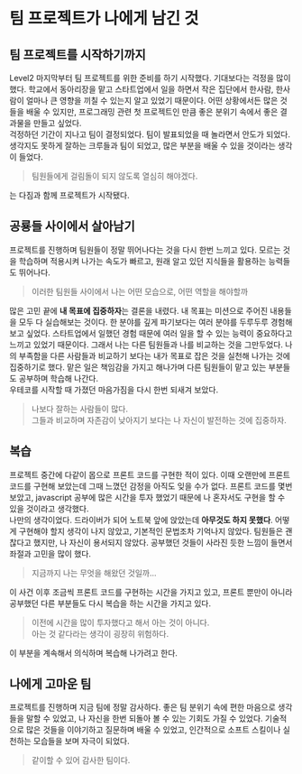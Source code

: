 # 팀 프로젝트가 나에게 남긴 것

## 팀 프로젝트를 시작하기까지

Level2 마지막부터 팀 프로젝트를 위한 준비를 하기 시작했다. 기대보다는 걱정을 많이 했다.
학교에서 동아리장을 맡고 스타트업에서 일을 하면서 작은 집단에서 한사람, 한사람이 얼마나 큰 영향을 끼칠 수 있는지 알고 있었기 때문이다.
어떤 상황에서든 많은 것들을 배울 수 있지만, 프로그래밍 관련 첫 프로젝트인 만큼 좋은 분위기 속에서 좋은 결과물을 만들고 싶었다.  
걱정하던 기간이 지나고 팀이 결정되었다. 팀이 발표되었을 때 놀라면서 안도가 되었다.
생각지도 못하게 잘하는 크루들과 팀이 되었고, 많은 부분을 배울 수 있을 것이라는 생각이 들었다.
> 팀원들에게 걸림돌이 되지 않도록 열심히 해야겠다.

는 다짐과 함께 프로젝트가 시작됐다. 

## 공룡들 사이에서 살아남기

프로젝트를 진행하며 팀원들이 정말 뛰어나다는 것을 다시 한번 느끼고 있다. 
모르는 것을 학습하며 적용시켜 나가는 속도가 빠르고, 원래 알고 있던 지식들을 활용하는 능력들도 뛰어나다.
> 이러한 팀원들 사이에서 나는 어떤 모습으로, 어떤 역할을 해야할까

많은 고민 끝에 **내 목표에 집중하자**는 결론을 내렸다. 
내 목표는 미션으로 주어진 내용들을 모두 다 실습해보는 것이다.
한 분야를 깊게 파기보다는 여러 분야를 두루두루 경험해보고 싶었다.
스타트업에서 일했던 경험 때문에 여러 일을 할 수 있는 능력이 중요하다고 느끼고 있었기 때문이다.
그래서 나는 다른 팀원들과 나를 비교하는 것을 그만두었다.
나의 부족함을 다른 사람들과 비교하기 보다는 내가 목표로 잡은 것을 실천해 나가는 것에 집중하기로 했다.
맡은 일은 책임감을 가지고 해나가며 다른 팀원들이 맡고 있는 부분들도 공부하며 학습해 나간다.  
우테코를 시작할 때 가졌던 마음가짐을 다시 한번 되새겨 보았다.
> 나보다 잘하는 사람들이 많다.  
> 그들과 비교하며 자존감이 낮아지기 보다는 나 자신이 발전하는 것에 집중하자.

## 복습

프로젝트 중간에 다같이 몹으로 프론트 코드를 구현한 적이 있다. 
이때 오랜만에 프론트 코드를 구현해 보았는데 그때 느꼈던 감정을 아직도 잊을 수가 없다. 
프론트 코드를 몇번 보았고, javascript 공부에 많은 시간을 투자 했었기 때문에 나 혼자서도 구현을 할 수 있을 것이라고 생각했다.  
나만의 생각이었다. 드라이버가 되어 노트북 앞에 앉았는데 **아무것도 하지 못했다**.
어떻게 구현해야 할지 생각이 나지 않았고, 기본적인 문법조차 기억나지 않았다.
팀원들은 괜찮다고 했지만, 나 자신이 용서되지 않았다.
공부했던 것들이 사라진 듯한 느낌이 들면서 좌절과 고민을 많이 했다.
> 지금까지 나는 무엇을 해왔던 것일까...
 
이 사건 이후 조금씩 프론트 코드를 구현하는 시간을 가지고 있고, 
프론트 뿐만이 아니라 공부했던 다른 부분들도 다시 복습을 하는 시간을 가지고 있다.  
> 이전에 시간을 많이 투자했다고 해서 아는 것이 아니다.  
> 아는 것 같다라는 생각이 굉장히 위험하다.

이 부분을 계속해서 의식하며 복습해 나가려고 한다.

## 나에게 고마운 팀

프로젝트를 진행하며 지금 팀에 정말 감사하다.
좋은 팀 분위기 속에 편한 마음으로 생각들을 말할 수 있었고, 나 자신을 한번 되돌아 볼 수 있는 기회도 가질 수 있었다.
기술적으로 많은 것들을 이야기하고 질문하며 배울 수 있었고, 인간적으로 소프트 스킬이나 실천하는 모습들을 보며 자극이 되었다.

> 같이할 수 있어 감사한 팀이다.
